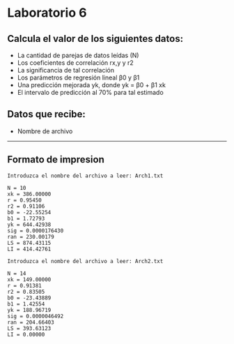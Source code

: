 # Laboratorio 6

## Calcula el valor de los siguientes datos: ##
* La cantidad de parejas de datos leídas (N)
* Los coeficientes de correlación rx,y y r2
* La significancia de tal correlación
* Los parámetros de regresión lineal β0 y β1
* Una predicción mejorada yk, donde yk = β0 + β1 xk
* El intervalo de predicción al 70% para tal estimado
&nbsp;

## Datos que recibe: ##
* Nombre de archivo

- - - -
## Formato de impresion ##
```
Introduzca el nombre del archivo a leer: Arch1.txt

N = 10
xk = 386.00000
r = 0.95450
r2 = 0.91106
b0 = -22.55254
b1 = 1.72793
yk = 644.42938
sig = 0.0000176430
ran = 230.00179
LS = 874.43115
LI = 414.42761

Introduzca el nombre del archivo a leer: Arch2.txt

N = 14
xk = 149.00000
r = 0.91381
r2 = 0.83505
b0 = -23.43889
b1 = 1.42554
yk = 188.96719
sig = 0.0000046492
ran = 204.66403
LS = 393.63123
LI = 0.00000
```
